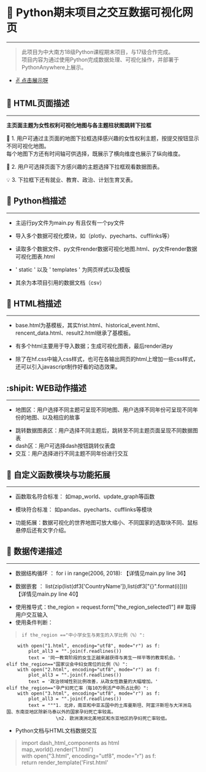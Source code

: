 #  :star2: Python期末项目之交互数据可视化网页

---
> 此项目为中大南方18级Python课程期末项目，与17级合作完成。<br>
项目内容为通过使用Python完成数据处理、可视化操作，并部署于PythonAnywhere上展示。
+ [ :v: 点击展示呀](http://womenpowerteam.pythonanywhere.com/)

##  :page_facing_up: HTML页面描述
---
**主页面主题为女性权利可视化地图与各主题柱状图跳转下拉框**

 :mega: 1. 用户可通过主页面的地图下拉框选择感兴趣的女性权利主题，按提交按钮显示不同可视化地图。<br>每个地图下方还有时间轴可供选择，既展示了横向维度也展示了纵向维度。
 
 :low_brightness: 2. 用户可选择页面下方感兴趣的主题选择下拉框观看数据图表。
 
 :bulb: 3. 下拉框下还有就业、教育、政治、计划生育叉表。

##  :large_blue_diamond: Python档描述
---
+ 主运行py文件为main.py 有且仅有一个py文件
- 导入多个数据可视化模块，如（plotly、pyecharts、cufflinks等）
+ 读取多个数据文件、py文件render数据可视化地图.html、py文件render数据可视化图表.html
- ' static ' 以及 ' templates ' 为网页样式以及模版
+ 其余为本项目引用的数据文档（csv）

##  :large_orange_diamond: HTML档描述
---
+ base.html为基模板，其实frist.html、historical_event.html、rencent_data.html、result2.html继承了基模板。
- 有多个html主要用于导入数据；生成可视化图表，最后render进py
+ 除了在hf.css中输入css样式，也可在各输出网页的html上增加一些css样式，还可以引入javascript制作好看的动态效果。

## :shipit: WEB动作描述
---
+ 地图区：用户选择不同主题可呈现不同地图、用户选择不同年份可呈现不同年份的地图、以及相应的故事
- 跳转数据图表区：用户选择不同主题后，跳转至不同主题页面呈现不同数据图表
- dash区：用户可选择dash按钮跳转仪表盘
- 交互：用户选择进行不同主题不同年份进行交互

## :white_flower: 自定义函数模块与功能拓展
---
+ 函数取名符合标准： 如map_world、update_graph等函数
- 模块符合标准： 如pandas、pyecharts、cufflinks等模块
+ 功能拓展：数据可视化的世界地图可放大缩小、不同国家的选取块不同、鼠标悬停后还有文字介绍。

## :vhs: 数据传递描述
---
+ 数据结构循环 ： for i in range(2006, 2018):  【详情见main.py line 36】
- 数据嵌套 ： list(zip(list(df3['CountryName']),list(df3["{}".format(i)])))  【详情见main.py line 40】
+ 使用推导式：the_region = request.form["the_region_selected1"] ## 取得用户交互输入
+ 使用条件判断：

>     if the_region =="中小学女生与男生的入学比例（%）":
        with open("1.html", encoding="utf8", mode="r") as f:                  
            plot_all3 = "".join(f.readlines())  
            text = '同一教育阶段的女生正越来越获得与男生一样平等的教育机会。'
    elif the_region=="国家议会中妇女席位的比例（%）":
        with open("2.html", encoding="utf8", mode="r") as f:                  
            plot_all3 = "".join(f.readlines())
            text = '政治领域性别比例改善，从政女性数量的大幅增加。'
    elif the_region=="孕产妇死亡率（每10万例活产中所占比例）":
        with open("3.html", encoding="utf8", mode="r") as f:                  
            plot_all3 = "".join(f.readlines())
            text = """1. 北非，南亚和中亚五国中的土库曼斯坦、阿富汗斯坦与大洋洲岛国、东南亚地区除新马泰以外的国家孕妇死亡率较高。
					  \n2. 欧洲澳洲北美地区和东亚地区的孕妇死亡率较低。

+ Python文档与HTML文档数据交互
> import dash_html_components as html<br>map_world().render('1.html')<br>with open("3.html", encoding="utf8", mode="r") as f: <br>return render_template('First.html'

